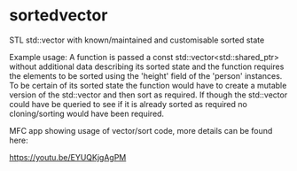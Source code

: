 # sortedvector
STL std::vector with known/maintained and customisable sorted state

Example usage:
  A function is passed a const std::vector<std::shared_ptr<person>> without additional data describing its sorted state and the function requires the elements to be sorted using the 'height' field of the 'person' instances. To be certain of its sorted state the function would have to create a mutable version of the std::vector and then sort as required. If though the std::vector could have be queried to see if it is already sorted as required no cloning/sorting would have been required.

MFC app showing  usage of vector/sort code, more details can be found here:

https://youtu.be/EYUQKjgAgPM

